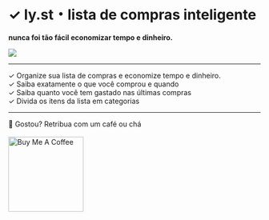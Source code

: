 # ✓ ly.st・lista de compras inteligente

**nunca foi tão fácil economizar tempo e dinheiro.**
<br />

<img src="assets/images/demo.gif" />

<hr />
✓ Organize sua lista de compras e economize tempo e dinheiro. <br />
✓ Saiba exatamente o que você comprou e quando <br />
✓ Saiba quanto você tem gastado nas últimas compras <br />
✓ Divida os itens da lista em categorias

<hr />
💜 Gostou? Retribua com um café ou chá
<br />
<br/>
<a href="https://www.buymeacoffee.com/gpaiva" target="_blank"><img src="https://cdn.buymeacoffee.com/buttons/v2/default-red.png" alt="Buy Me A Coffee" width="150" ></a>
